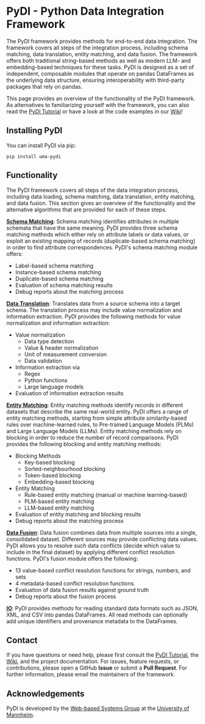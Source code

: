 # PyDI - Python Data Integration Framework

The PyDI framework provides methods for end-to-end data integration. The framework covers all steps of the integration process, including schema matching, data translation, entity matching, and data fusion. The framework offers both traditional string-based methods as well as modern LLM- and embedding-based techniques for these tasks. PyDI is designed as a set of independent, composable modules that operate on pandas DataFrames as the underlying data structure, ensuring interoperability with third-party packages that rely on pandas. 

This page provides an overview of the functionality of the PyDI framework. As alternatives to familiarizing yourself with the framework, you can also read the [PyDI Tutorial](/PyDI/tutorial/PyDI_Tutorial.ipynb) or have a look at the code examples in our [Wiki](/PyDI/wiki/)!

## Installing PyDI

You can install PyDI via pip:

```
pip install uma-pydi
```

## Functionality

The PyDI framework covers all steps of the data integration process, including data loading, schema matching, data translation, entity matching, and data fusion. This section gives an overview of the functionality and the alternative algorithms that are provided for each of these steps.

**[Schema Matching](#)**: Schema matching identifies attributes in multiple schemata that have the same meaning. PyDI provides three schema matching methods which either rely on attribute labels or data values, or exploit an existing mapping of records (duplicate-based schema matching) in order to find attribute correspondences. PyDI's schema matching module offers:

-   Label-based schema matching
-   Instance-based schema matching
-   Duplicate-based schema matching
-   Evaluation of schema matching results
-   Debug reports about the matching process

**[Data Translation](#)**: Translates data from a source schema into a target schema. The translation process may include value normalization and information extraction. PyDI provides the following methods for value normalization and information extraction:

-   Value normalization
    -   Data type detection
    -   Value & header normalization
    -   Unit of measurement conversion
    -   Data validation
-   Information extraction via
    -   Regex
    -   Python functions
    -   Large language models
-   Evaluation of information extraction results

**[Entity Matching](#)**: Entity matching methods identify records in different datasets that describe the same real-world entity. PyDI offers a range of entity matching methods, starting from simple attribute similarity-based rules over machine-learned rules, to Pre-trained Language Models (PLMs) and Large Language Models (LLMs). Entity matching methods rely on blocking in order to reduce the number of record comparisons. PyDI provides the following blocking and entity matching methods:

-	Blocking Methods
	-   Key-based blocking
	-   Sorted-neighbourhood blocking
	-   Token-based blocking
	-   Embedding-based blocking
- 	Entity Matching
	-   Rule-based entity matching (manual or machine learning-based)
	-   PLM-based entity matching
	-   LLM-based entity matching
-   Evaluation of entity matching and blocking results
-   Debug reports about the matching process

**[Data Fusion](#)**: Data fusion combines data from multiple sources into a single, consolidated dataset. Different sources may provide conflicting data values. PyDI allows you to resolve such data conflicts (decide which value to include in the final dataset) by applying different conflict resolution functions. PyDI's fusion module offers the following:

-   13 value-based conflict resolution functions for strings, numbers, and sets
-   4 metadata-based conflict resolution functions.
-   Evaluation of data fusion results against ground truth
-   Debug reports about the fusion process

**[IO](#)**: PyDI provides methods for reading standard data formats such as JSON, XML, and CSV into pandas DataFrames. All read methods can optionally add unique identifiers and provenance metadata to the DataFrames.

## Contact

If you have questions or need help, please first consult the [PyDI Tutorial](/PyDI/tutorial/PyDI_Tutorial.ipynb), the [Wiki](/PyDI/wiki/), and the project documentation. For issues, feature requests, or contributions, please open a GitHub **Issue** or submit a **Pull Request**. For further information, please email the maintainers of the framework.

## Acknowledgements

PyDI is developed by the [Web-based Systems Group](https://www.uni-mannheim.de/dws/research/focus-groups/web-based-systems-prof-bizer/) at the [University of Mannheim](http://www.uni-mannheim.de/).
